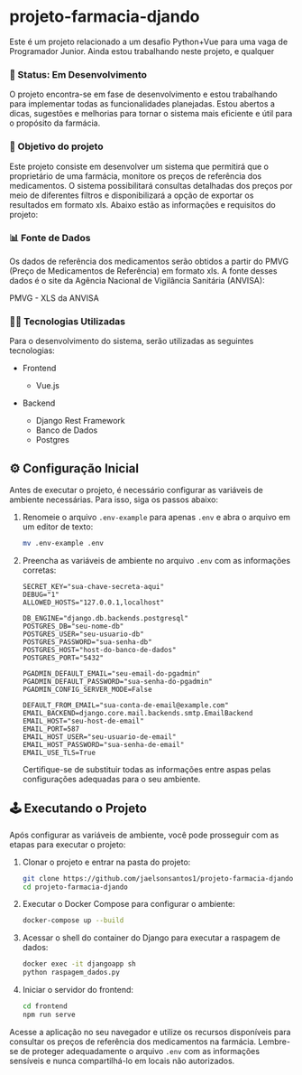 # projeto-farmacia-djando
Este é um projeto relacionado a um desafio Python+Vue para uma vaga de Programador Junior. Ainda estou trabalhando neste projeto, e qualquer 

### 🌱 Status: Em Desenvolvimento
O projeto encontra-se em fase de desenvolvimento e estou trabalhando para implementar todas as funcionalidades planejadas. Estou abertos a dicas, sugestões e melhorias para tornar o sistema mais eficiente e útil para o propósito da farmácia.

### 🎯 Objetivo do projeto
Este projeto consiste em desenvolver um sistema que permitirá que o proprietário de uma farmácia, monitore os preços de referência dos medicamentos. O sistema possibilitará consultas detalhadas dos preços por meio de diferentes filtros e disponibilizará a opção de exportar os resultados em formato xls. Abaixo estão as informações e requisitos do projeto:

### 📊 Fonte de Dados
Os dados de referência dos medicamentos serão obtidos a partir do PMVG (Preço de Medicamentos de Referência) em formato xls. A fonte desses dados é o site da Agência Nacional de Vigilância Sanitária (ANVISA):

PMVG - XLS da ANVISA

### 👨‍💻 Tecnologias Utilizadas
Para o desenvolvimento do sistema, serão utilizadas as seguintes tecnologias:

- Frontend
  - Vue.js

- Backend
  - Django Rest Framework
  - Banco de Dados
  - Postgres

## ⚙️ Configuração Inicial

Antes de executar o projeto, é necessário configurar as variáveis de ambiente necessárias. Para isso, siga os passos abaixo:

1. Renomeie o arquivo `.env-example` para apenas `.env` e abra o arquivo em um editor de texto:

   ```bash
   mv .env-example .env
   ```

2. Preencha as variáveis de ambiente no arquivo `.env` com as informações corretas:

   ```plaintext
   SECRET_KEY="sua-chave-secreta-aqui"
   DEBUG="1"
   ALLOWED_HOSTS="127.0.0.1,localhost"

   DB_ENGINE="django.db.backends.postgresql"
   POSTGRES_DB="seu-nome-db"
   POSTGRES_USER="seu-usuario-db"
   POSTGRES_PASSWORD="sua-senha-db"
   POSTGRES_HOST="host-do-banco-de-dados"
   POSTGRES_PORT="5432"

   PGADMIN_DEFAULT_EMAIL="seu-email-do-pgadmin"
   PGADMIN_DEFAULT_PASSWORD="sua-senha-do-pgadmin"
   PGADMIN_CONFIG_SERVER_MODE=False

   DEFAULT_FROM_EMAIL="sua-conta-de-email@example.com"
   EMAIL_BACKEND=django.core.mail.backends.smtp.EmailBackend
   EMAIL_HOST="seu-host-de-email"
   EMAIL_PORT=587
   EMAIL_HOST_USER="seu-usuario-de-email"
   EMAIL_HOST_PASSWORD="sua-senha-de-email"
   EMAIL_USE_TLS=True
   ```

   Certifique-se de substituir todas as informações entre aspas pelas configurações adequadas para o seu ambiente.

## 🕹️ Executando o Projeto

Após configurar as variáveis de ambiente, você pode prosseguir com as etapas para executar o projeto:

1. Clonar o projeto e entrar na pasta do projeto:

   ```bash
   git clone https://github.com/jaelsonsantos1/projeto-farmacia-djando.git
   cd projeto-farmacia-djando
   ```

2. Executar o Docker Compose para configurar o ambiente:

   ```bash
   docker-compose up --build
   ```

3. Acessar o shell do container do Django para executar a raspagem de dados:

   ```bash
   docker exec -it djangoapp sh
   python raspagem_dados.py
   ```

4. Iniciar o servidor do frontend:

   ```bash
   cd frontend
   npm run serve
   ```

Acesse a aplicação no seu navegador e utilize os recursos disponíveis para consultar os preços de referência dos medicamentos na farmácia. Lembre-se de proteger adequadamente o arquivo `.env` com as informações sensíveis e nunca compartilhá-lo em locais não autorizados.
